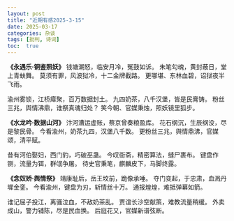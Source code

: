 ```yaml
---
layout: post
title: "近期有感2025-3-15"
date: 2025-03-17
categories: 杂谈
tags: [批判, 诗词]
toc:  true
---
```

**《永遇乐·铜鉴照妖》**
钱塘潮怒，临安月冷，冤鼓如诉。
朱笔勾魂，黄封蔽日，堂上青蚨舞。
莫须有罪，风波狱冷，十二金牌截路。
更哪堪、东林血碧，诏狱夜半飞雨。

渝州雾锁，江桥瘴聚，百万数据封土。
九四奶茶，八千汉堡，皆是民膏铸。
粉丝三兆，舆情沸鼎，谁祭真魂归处？
笑今朝、官媒秉烛，照妖镜里狐步。


**《水龙吟·数据山河》**
汴河漕运虚账，蔡京曾奏粮盈库。
花石纲沉，生辰纲没，尽是黎民骨。
今看渝州，奶茶九四，汉堡八千数。
更粉丝三兆，舆情鼎沸，官媒颂，清平赋。

昔有河伯娶妇，西门豹，巧破巫蛊。
今叹衙斋，精密算法，缝尸裹布。
键盘作铡，流量为铒，群氓争屠。
待史官秉笔，麒麟皮下，马脚终露。



**《念奴娇·舆情祭》**
靖康耻后，岳王坟前，跪像承唾。
夺门变起，于忠肃，血溅丹墀金銮。
今看渝州，键盘为刃，斩情丝十万。
通报煌煌，难抵弹幕如箭。

谁记屈子投江，离骚泣血，不敌奶茶乱。
贾谊长沙空献策，难教流量稍缓。
外卖成山，警力铺陈，尽是民血换。
后庭花又，官媒新谱弦断。
